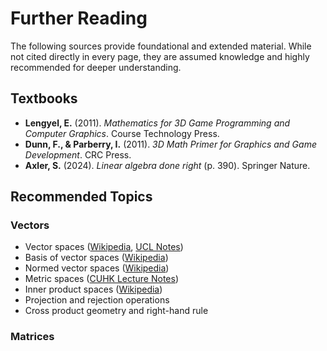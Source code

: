 # Further Reading

The following sources provide foundational and extended material. While not cited directly in every page, they are assumed knowledge and highly recommended for deeper understanding.

## Textbooks

- **Lengyel, E.** (2011). *Mathematics for 3D Game Programming and Computer Graphics*. Course Technology Press.
- **Dunn, F., & Parberry, I.** (2011). *3D Math Primer for Graphics and Game Development*. CRC Press.
- **Axler, S.** (2024). *Linear algebra done right* (p. 390). Springer Nature.


## Recommended Topics

### Vectors

- Vector spaces ([Wikipedia](https://en.wikipedia.org/wiki/Vector_space), [UCL Notes](https://www.ucl.ac.uk/~ucahmto/0005_2023/Ch4.S2.html))
- Basis of vector spaces ([Wikipedia](https://en.wikipedia.org/wiki/Basis_(linear_algebra)))
- Normed vector spaces ([Wikipedia](https://en.wikipedia.org/wiki/Normed_vector_space))
- Metric spaces ([CUHK Lecture Notes](https://www.math.cuhk.edu.hk/course_builder/2021/math3060/Chapter%202%20Metric%20Spaces%202019.pdf))
- Inner product spaces ([Wikipedia](https://en.wikipedia.org/wiki/Inner_product_space))
- Projection and rejection operations
- Cross product geometry and right-hand rule

### Matrices

